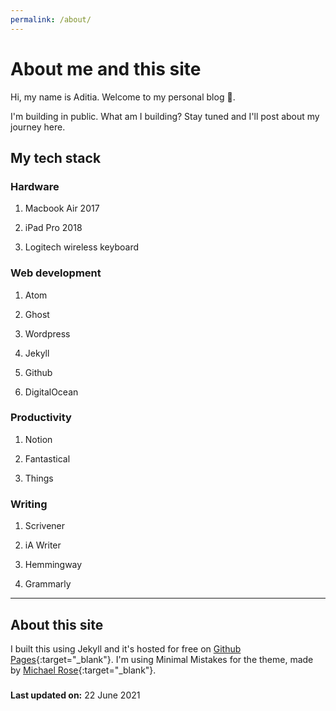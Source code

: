 ```yaml
---
permalink: /about/
---
```


# About me and this site

Hi, my name is Aditia. Welcome to my personal blog :wave:.

I'm building in public. What am I building? Stay tuned and I'll post about my journey here.

## My tech stack

### Hardware

1. Macbook Air 2017

2. iPad Pro 2018

3. Logitech wireless keyboard

### Web development

1. Atom

2. Ghost

3. Wordpress

4. Jekyll

5. Github

6. DigitalOcean

### Productivity

1. Notion

2. Fantastical

3. Things

### Writing

1. Scrivener

2. iA Writer

3. Hemmingway

4. Grammarly

***

## About this site

I built this using Jekyll and it's hosted for free on [Github Pages](https://pages.github.com){:target="_blank"}. I'm using Minimal Mistakes for the theme, made by [Michael Rose](https://mademistakes.com "Check his awesome blog"){:target="_blank"}.

###

<div class="notice--info">
  <p><strong>Last updated on:</strong> 22 June 2021</p>
</div>

